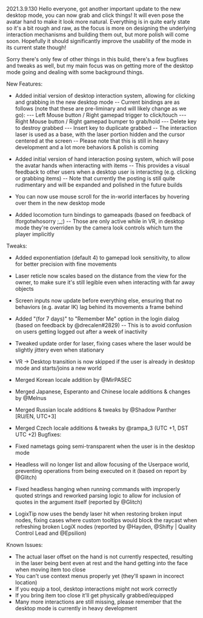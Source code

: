 2021.3.9.130
Hello everyone, got another important update to the new desktop mode, you can now grab and click things! It will even pose the avatar hand to make it look more natural. Everything is in quite early state so it's a bit rough and raw, as the focus is more on designing the underlying interaction mechanisms and building them out, but more polish will come soon. Hopefully it should significantly improve the usability of the mode in its current state though!

Sorry there's only few of other things in this build, there's a few bugfixes and tweaks as well, but my main focus was on getting more of the desktop mode going and dealing with some background things.

New Features:
- Added initial version of desktop interaction system, allowing for clicking and grabbing in the new desktop mode
-- Current bindings are as follows (note that these are pre-liminary and will likely change as we go):
--- Left Mouse button / Right gamepad trigger to click/touch
--- Right Mouse button / Right gamepad bumper to grab/hold
--- Delete key to destroy grabbed
--- Insert key to duplicate grabbed
-- The interaction laser is used as a base, with the laser portion hidden and the cursor centered at the screen
-- Please note that this is still in heavy development and a lot more behaviors & polish is coming

- Added initial version of hand interaction posing system, which will pose the avatar hands when interacting with items
-- This provides a visual feedback to other users when a desktop user is interacting (e.g. clicking or grabbing items)
-- Note that currently the posting is still quite rudimentary and will be expanded and polished in the future builds
- You can now use mouse scroll for the in-world interfaces by hovering over them in the new desktop mode
- Added locomotion turn bindings to gameapads (based on feedback of Iforgotwhosorry ;_;)
-- Those are only active while in VR, in desktop mode they're overriden by the camera look controls which turn the player implicitly

Tweaks:
- Added exponentiation (default 4) to gamepad look sensitivity, to allow for better precision with fine movements
- Laser reticle now scales based on the distance from the view for the owner, to make sure it's still legible even when interacting with far away objects
- Screen inputs now update before everything else, ensuring that no behaviors (e.g. avatar IK) lag behind its movements a frame behind
- Added "(for 7 days)" to "Remember Me" option in the login dialog (based on feedback by @drecalen#2829)
-- This is to avoid confusion on users getting logged out after a week of inactivity
- Tweaked update order for laser, fixing cases where the laser would be slightly jittery even when stationary
- VR -> Desktop transition is now skipped if the user is already in desktop mode and starts/joins a new world

- Merged Korean locale addition by @MirPASEC
- Merged Japanese, Esperanto and Chinese locale additions & changes by @Melnus
- Merged Russian locale additions & tweaks by @Shadow Panther [RU/EN, UTC+3]
- Merged Czech locale additions & tweaks by @rampa_3 (UTC +1, DST UTC +2)
Bugfixes:
- Fixed nametags going semi-transparent when the user is in the desktop mode
- Headless will no longer list and allow focusing of the Userpace world, preventing operations from being executed on it (based on report by @Glitch)
- Fixed headless hanging when running commands with improperly quoted strings and reworked parsing logic to allow for inclusion of quotes in the argument itself (reported by @Glitch)
- LogixTip now uses the bendy laser hit when restoring broken input nodes, fixing cases where custom tooltips would block the raycast when refreshing broken LogiX nodes (reported by @Hayden, @Shifty | Quality Control Lead and @Epsilion)

Known Issues:
- The actual laser offset on the hand is not currently respected, resulting in the laser being bent even at rest and the hand getting into the face when moving item too close
- You can't use context menus properly yet (they'll spawn in incorect location)
- If you equip a tool, desktop interactions might not work correctly
- If you bring item too close it'll get physically grabbed/equipped
- Many more interactions are still missing, please remember that the desktop mode is currently in heavy development
